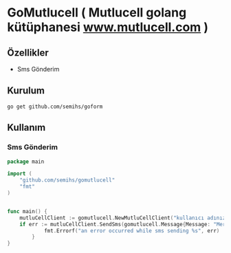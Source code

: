 # GoMutlucell ( Mutlucell golang kütüphanesi www.mutlucell.com )

## Özellikler
* Sms Gönderim

## Kurulum
```
go get github.com/semihs/goform
```

## Kullanım

### Sms Gönderim

```go
package main

import (
	"github.com/semihs/gomutlucell"
	"fmt"
)


func main() {
	mutluCellClient := gomutlucell.NewMutluCellClient("kullanıcı adınız", "şifreniz", "sms başlığı", "karakter kodlaması (türkçe için turkish)")
	if err := mutluCellClient.SendSms(gomutlucell.Message{Message: "Merhaba. Bu bir deneme mesajidir.",Numbers:"532 567 89 90, 05556667788, +905551112233, 905324441122",}); err != nil {
            fmt.Errorf("an error occurred while sms sending %s", err)
        }
}
```
